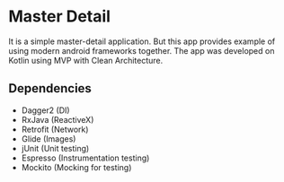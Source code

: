 # Master Detail
It is a simple master-detail application. But this app provides example of using modern android frameworks together. The app was developed on Kotlin using MVP with Clean Architecture.

## Dependencies
 - Dagger2 (DI)
 - RxJava (ReactiveX)
 - Retrofit (Network)
 - Glide (Images)
 - jUnit (Unit testing)
 - Espresso (Instrumentation testing)
 - Mockito (Mocking for testing)
 